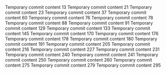 Temporary commit content 13
Temporary commit content 21
Temporary commit content 23
Temporary commit content 37
Temporary commit content 60
Temporary commit content 76
Temporary commit content 78
Temporary commit content 88
Temporary commit content 91
Temporary commit content 129
Temporary commit content 133
Temporary commit content 145
Temporary commit content 170
Temporary commit content 176
Temporary commit content 178
Temporary commit content 180
Temporary commit content 191
Temporary commit content 205
Temporary commit content 216
Temporary commit content 227
Temporary commit content 231
Temporary commit content 240
Temporary commit content 241
Temporary commit content 250
Temporary commit content 260
Temporary commit content 275
Temporary commit content 279
Temporary commit content 295
